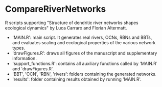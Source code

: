 # CompareRiverNetworks 

R scripts supporting "Structure of dendritic river networks shapes ecological dynamics" by Luca Carraro and Florian Altermatt.

- 'MAIN.R': main script. It generates real rivers, OCNs, RBNs and BBTs, and evaluates scaling and ecological properties of the various network types.
- 'drawFigures.R': draws all figures of the manuscript and supplementary information.
- 'support_functions.R': contains all auxiliary functions called by 'MAIN.R' and 'drawFigures.R'.
- 'BBT', 'OCN', 'RBN', 'rivers': folders containing the generated networks.
- 'results': folder containing results obtained by running 'MAIN.R'.
